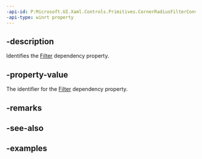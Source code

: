 ```yaml
---
-api-id: P:Microsoft.UI.Xaml.Controls.Primitives.CornerRadiusFilterConverter.FilterProperty
-api-type: winrt property
---
```


## -description

Identifies the [Filter](cornerradiusfilterconverter_filter.md) dependency property.

## -property-value

The identifier for the [Filter](cornerradiusfilterconverter_filter.md) dependency property.

## -remarks

## -see-also

## -examples
